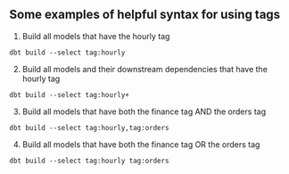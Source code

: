 ## Some examples of helpful syntax for using tags

1. Build all models that have the hourly tag

```
dbt build --select tag:hourly
```

2. Build all models and their downstream dependencies that have the hourly tag

```
dbt build --select tag:hourly+
```

3. Build all models that have both the finance tag AND the orders tag

```
dbt build --select tag:hourly,tag:orders
```

4. Build all models that have both the finance tag OR the orders tag

```
dbt build --select tag:hourly tag:orders
```

